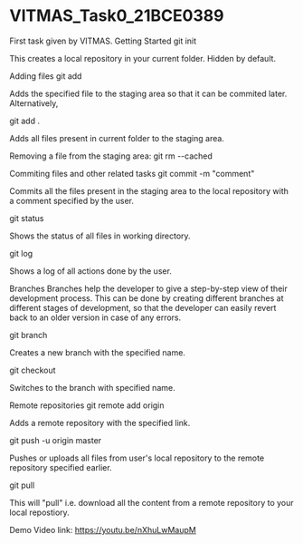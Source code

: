 # VITMAS_Task0_21BCE0389
First task given by VITMAS.
Getting Started
git init

This creates a local repository in your current folder. Hidden by default.

Adding files
git add <filename>

Adds the specified file to the staging area so that it can be commited later. Alternatively,

git add .

Adds all files present in current folder to the staging area.

Removing a file from the staging area:
git rm --cached <filename>

Commiting files and other related tasks
git commit -m "comment"

Commits all the files present in the staging area to the local repository with a comment specified by the user.

git status

Shows the status of all files in working directory.

git log

Shows a log of all actions done by the user.

Branches
Branches help the developer to give a step-by-step view of their development process. This can be done by creating different branches at different stages of development, so that the developer can easily revert back to an older version in case of any errors.

git branch <name>

Creates a new branch with the specified name.

git checkout <name>

Switches to the branch with specified name.

Remote repositories
git remote add origin <link>

Adds a remote repository with the specified link.

git push -u origin master

Pushes or uploads all files from user's local repository to the remote repository specified earlier.

git pull

This will "pull" i.e. download all the content from a remote repository to your local repostiory.

Demo Video link:
https://youtu.be/nXhuLwMaupM
